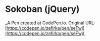 # Sokoban (jQuery)
 _A Pen created at CodePen.io. Original URL: [https://codepen.io/zefirka/pen/seFwj](https://codepen.io/zefirka/pen/seFwj).

 